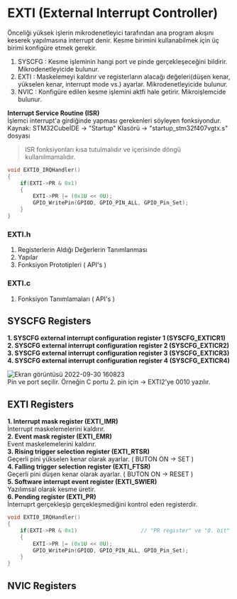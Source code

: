 # EXTI (External Interrupt Controller)
Önceliği yüksek işlerin mikrodenetleyici tarafından ana program akışını keserek yapılmasına interrupt denir. Kesme birimini kullanabilmek için üç birimi konfigüre etmek gerekir. 
1. SYSCFG : Kesme işleminin hangi port ve pinde gerçekleşeceğini bildirir. Mikrodenetleyicide bulunur.             
2. EXTI : Maskelemeyi kaldırır ve registerların alacağı değeleri(düşen kenar, yükselen kenar, interrupt mode vs.) ayarlar. Mikrodenetleyicide bulunur.          
3. NVIC : Konfigüre edilen kesme işlemini aktfi hale getirir. Mikroişlemcide bulunur.                    



**Interrupt Service Routine (ISR)**                     
İşlemci interrupt'a girdiğinde yapması gerekenleri söyleyen fonksiyondur. Kaynak: STM32CubeİDE -> "Startup" Klasörü -> "startup_stm32f407vgtx.s" dosyası     
> ISR fonksiyonları kısa tutulmalıdır ve içerisinde döngü kullanılmamalıdır.                  
```c
void EXTI0_IRQHandler()
{
	if(EXTI->PR & 0x1)
	{
		EXTI->PR |= (0x1U << 0U);
		GPIO_WritePin(GPIOD, GPIO_PIN_ALL, GPIO_Pin_Set);
	}
}
```

### EXTI.h
1. Registerlerin Aldığı Değerlerin Tanımlanması
2. Yapılar
3. Fonksiyon Prototipleri ( API's ) 

### EXTI.c
1. Fonksiyon Tanımlamaları ( API's )

## SYSCFG Registers
**1. SYSCFG external interrupt configuration register 1 (SYSCFG_EXTICR1)**
**2. SYSCFG external interrupt configuration register 2 (SYSCFG_EXTICR2)** 
**3. SYSCFG external interrupt configuration register 3 (SYSCFG_EXTICR3)** 
**4. SYSCFG external interrupt configuration register 4 (SYSCFG_EXTICR4)** 

![Ekran görüntüsü 2022-09-30 160823](https://user-images.githubusercontent.com/75627147/193276552-cd1161ad-3eb8-4af6-85ef-50b5f221c554.png)         
Pin ve port seçilir. Örneğin C portu 2. pin için -> EXTI2'ye 0010 yazılır.                  

## EXTI Registers 
**1. Interrupt mask register (EXTI_IMR)**                     
İnterrupt maskelemelerini kaldırır.                   
**2. Event mask register (EXTI_EMR)**                     
Event maskelemelerini kaldırır.              
**3. Rising trigger selection register (EXTI_RTSR)**        
Geçerli pini yükselen kenar olarak ayarlar. ( BUTON ON -> SET )                       
**4. Falling trigger selection register (EXTI_FTSR)**                         
Geçerli pini düşen kenar olarak ayarlar. ( BUTON ON -> RESET )                                        
**5. Software interrupt event register (EXTI_SWIER)**                                                                   
Yazılımsal olarak kesme üretir.                      
**6. Pending register (EXTI_PR)**                                                                
İnterruprt gerçekleşip gerçekleşmediğini kontrol eden registerdir. 
```c
void EXTI0_IRQHandler()
{
	if(EXTI->PR & 0x1)                    // "PR register" ve "0. bit" ve(&) işlemi sonucu 1 ise interrupt başarılıdır. 
	{
		EXTI->PR |= (0x1U << 0U);           
		GPIO_WritePin(GPIOD, GPIO_PIN_ALL, GPIO_Pin_Set);
	}
}
```




































## NVIC Registers
